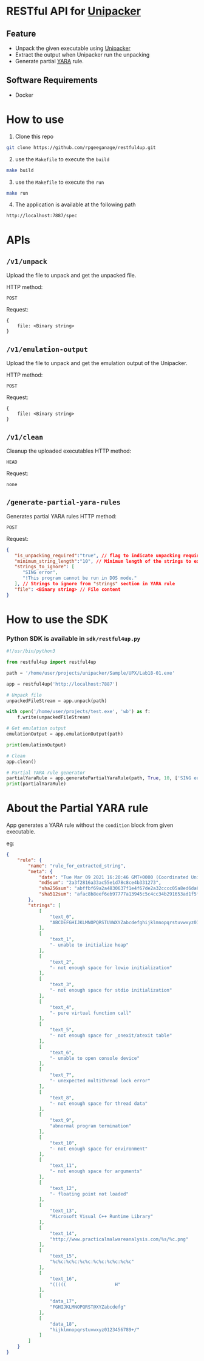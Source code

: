 # RESTful API for [Unipacker](https://github.com/unipacker/unipacker)

## Feature
- Unpack the given executable using [Unipacker](https://github.com/unipacker/unipacker)
- Extract the output when Unipacker run the unpacking
- Generate partial [YARA](https://yara.readthedocs.io/) rule.
## Software Requirements
* Docker

# How to use
1. Clone this repo

```sh
git clone https://github.com/rpgeeganage/restful4up.git
```
2. use the `Makefile` to execute the `build`

```sh
make build
```
3. use the `Makefile` to execute the `run`

```sh
make run
```
4. The application is available at the following path
```
http://localhost:7887/spec
```

# APIs
## `/v1/unpack`

Upload the file to unpack and get the unpacked file.

HTTP method: 
```
POST
```
Request:
```
{
    file: <Binary string>
}
```

## `/v1/emulation-output`

Upload the file to unpack and get the emulation output of the Unipacker.

HTTP method: 
```
POST
```
Request:
```
{
    file: <Binary string>
}
```

## `/v1/clean`

Cleanup the uploaded executables
HTTP method: 
```
HEAD
```
Request:
```
none
```

## `/generate-partial-yara-rules`
Generates partial YARA rules
HTTP method: 
```
POST
```
Request:

```json
{
   "is_unpacking_required":"true", // flag to indicate unpacking required or not
   "minimum_string_length":"10", // Minimum length of the strings to extract
   "strings_to_ignore": [
      "SING error",
      "!This program cannot be run in DOS mode."
   ], // Strings to ignore from "strings" section in YARA rule
   "file": <Binary string> // File content
}
```

# How to use the SDK
### Python SDK is available in `sdk/restful4up.py`
```python
#!/usr/bin/python3

from restful4up import restful4up

path = '/home/user/projects/unipacker/Sample/UPX/Lab18-01.exe'

app = restful4up('http://localhost:7887')

# Unpack file
unpackedFileStream = app.unpack(path)

with open('/home/user/projects/test.exe', 'wb') as f:
    f.write(unpackedFileStream)

# Get emulation output
emulationOutput = app.emulationOutput(path)

print(emulationOutput)

# Clean
app.clean()

# Partial YARA rule generator
partialYaraRule = app.generatePartialYaraRule(path, True, 10, ['SING error', '!This program cannot be run in DOS mode.'])
print(partialYaraRule)
```

# About the Partial YARA rule
App generates a YARA rule without the `condition` block from given executable.

eg:
```json
{
    "rule": {
        "name": "rule_for_extracted_string",
        "meta": {
            "date": "Tue Mar 09 2021 16:20:46 GMT+0000 (Coordinated Universal Time)",
            "md5sum": "2a3f2816a33ac55e1d78c8ce4b331273",
            "sha256sum": "abffbf69a2a4830637f1e4f67de2a32cccc05a8ed6da6a1c16ac42e5b6dc457c",
            "sha512sum": "afac8b8eef6eb97777a13945c5c4cc34b291653ad1f5fd3084d7794b3adf1b5446baedf7f8bf5e7e63bab9cb54c02d8581788093648015aeec0781099d840da5"
        },
        "strings": [
            [
                "text_0",
                "ABCDEFGHIJKLMNOPQRSTUVWXYZabcdefghijklmnopqrstuvwxyz0123456789+/"
            ],
            [
                "text_1",
                "- unable to initialize heap"
            ],
            [
                "text_2",
                "- not enough space for lowio initialization"
            ],
            [
                "text_3",
                "- not enough space for stdio initialization"
            ],
            [
                "text_4",
                "- pure virtual function call"
            ],
            [
                "text_5",
                "- not enough space for _onexit/atexit table"
            ],
            [
                "text_6",
                "- unable to open console device"
            ],
            [
                "text_7",
                "- unexpected multithread lock error"
            ],
            [
                "text_8",
                "- not enough space for thread data"
            ],
            [
                "text_9",
                "abnormal program termination"
            ],
            [
                "text_10",
                "- not enough space for environment"
            ],
            [
                "text_11",
                "- not enough space for arguments"
            ],
            [
                "text_12",
                "- floating point not loaded"
            ],
            [
                "text_13",
                "Microsoft Visual C++ Runtime Library"
            ],
            [
                "text_14",
                "http://www.practicalmalwareanalysis.com/%s/%c.png"
            ],
            [
                "text_15",
                "%c%c:%c%c:%c%c:%c%c:%c%c:%c%c"
            ],
            [
                "text_16",
                "(((((                  H"
            ],
            [
                "data_17",
                "FGHIJKLMNOPQRST@XYZabcdefg"
            ],
            [
                "data_18",
                "hijklmnopqrstuvwxyz0123456789+/"
            ]
        ]
    }
}
```
